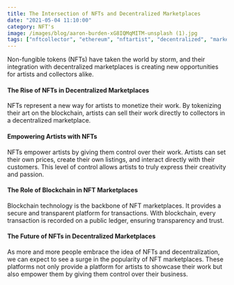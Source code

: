 ```yaml
---
title: The Intersection of NFTs and Decentralized Marketplaces
date: "2021-05-04 11:10:00"
category: NFT's
image: /images/blog/aaron-burden-xG8IQMqMITM-unsplash (1).jpg
tags: ["nftcollector", "ethereum", "nftartist", "decentralized", "marketplace"]
---
```


Non-fungible tokens (NFTs) have taken the world by storm, and their integration with decentralized marketplaces is creating new opportunities for artists and collectors alike.

#### The Rise of NFTs in Decentralized Marketplaces

NFTs represent a new way for artists to monetize their work. By tokenizing their art on the blockchain, artists can sell their work directly to collectors in a decentralized marketplace.

#### Empowering Artists with NFTs

NFTs empower artists by giving them control over their work. Artists can set their own prices, create their own listings, and interact directly with their customers. This level of control allows artists to truly express their creativity and passion.

#### The Role of Blockchain in NFT Marketplaces

Blockchain technology is the backbone of NFT marketplaces. It provides a secure and transparent platform for transactions. With blockchain, every transaction is recorded on a public ledger, ensuring transparency and trust.

#### The Future of NFTs in Decentralized Marketplaces

As more and more people embrace the idea of NFTs and decentralization, we can expect to see a surge in the popularity of NFT marketplaces. These platforms not only provide a platform for artists to showcase their work but also empower them by giving them control over their business.